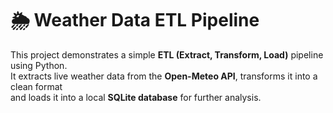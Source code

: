 # 🌦️ Weather Data ETL Pipeline

This project demonstrates a simple **ETL (Extract, Transform, Load)** pipeline using Python.  
It extracts live weather data from the **Open-Meteo API**, transforms it into a clean format  
and loads it into a local **SQLite database** for further analysis.
